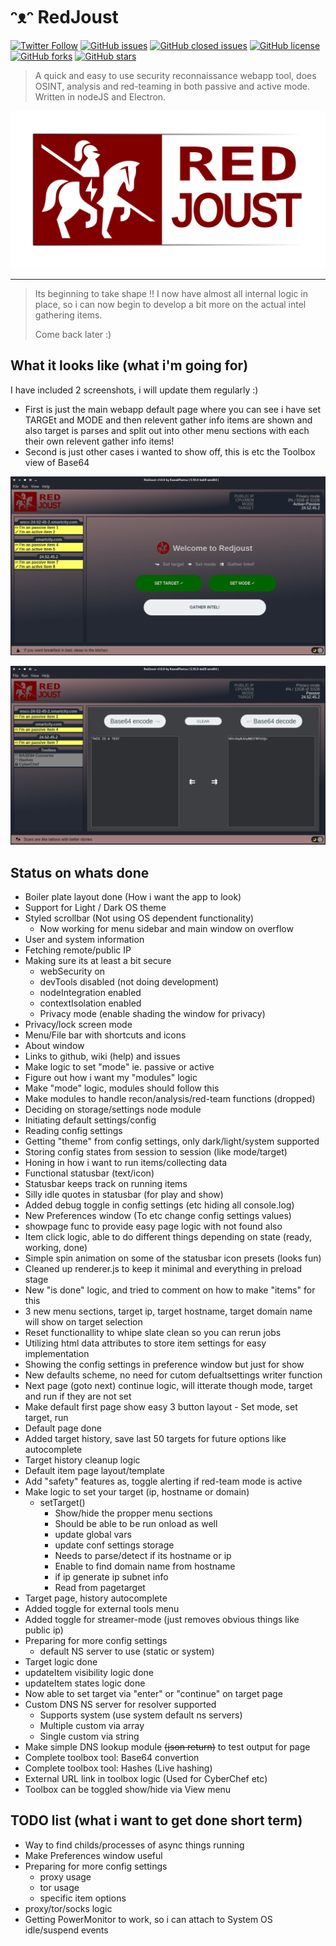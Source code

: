 # ᵔᴥᵔ RedJoust

[![Twitter Follow](https://img.shields.io/twitter/follow/davidbl.svg?style=social&label=Follow)](https://twitter.com/davidbl) [![GitHub issues](https://img.shields.io/github/issues/kawaiipantsu/redjoust.svg)](https://github.com/kawaiipantsu/redjoust/issues) [![GitHub closed issues](https://img.shields.io/github/issues-closed/kawaiipantsu/redjoust.svg)](https://github.com/kawaiipantsu/redjoust/issues) [![GitHub license](https://img.shields.io/github/license/kawaiipantsu/redjoust.svg)](https://github.com/kawaiipantsu/redjoust/blob/master/LICENSE) [![GitHub forks](https://img.shields.io/github/forks/kawaiipantsu/redjoust.svg)](https://github.com/kawaiipantsu/redjoust/network) [![GitHub stars](https://img.shields.io/github/stars/kawaiipantsu/redjoust.svg)](https://github.com/kawaiipantsu/redjoust/stargazers)
> A quick and easy to use security reconnaissance webapp tool, does OSINT, analysis and red-teaming in both passive and active mode. Written in nodeJS and Electron.

![RedJoust](assets/redjoust-banner.png)

---

> Its beginning to take shape !! I now have almost all internal logic in place, so i can now begin to develop a bit more on the actual intel gathering items.
>
> Come back later :)

## What it looks like (what i'm going for)

I have included 2 screenshots, i will update them regularly :)

- First is just the main webapp default page where you can see i have set TARGEt and MODE and then relevent gather info items are shown and also target is parses and split out into other menu sections with each their own relevent gather info items!
- Second is just other cases i wanted to show off, this is etc the Toolbox view of Base64

![Main view](assets/screenshot-main-view.png)

![Toolbox Base64 view](assets/screenshot-base64-view.png)

## Status on whats done

- Boiler plate layout done (How i want the app to look)
- Support for Light / Dark OS theme
- Styled scrollbar (Not using OS dependent functionality)
  - Now working for menu sidebar and main window on overflow
- User and system information
- Fetching remote/public IP
- Making sure its at least a bit secure
  - webSecurity on
  - devTools disabled (not doing development)
  - nodeIntegration enabled
  - contextIsolation enabled
  - Privacy mode (enable shading the window for privacy)
- Privacy/lock screen mode
- Menu/File bar with shortcuts and icons
- About window
- Links to github, wiki (help) and issues
- Make logic to set "mode" ie. passive or active
- Figure out how i want my "modules" logic
- Make "mode" logic, modules should follow this
- Make modules to handle recon/analysis/red-team functions (dropped)
- Deciding on storage/settings node module
- Initiating default settings/config
- Reading config settings
- Getting "theme" from config settings, only dark/light/system supported
- Storing config states from session to session (like mode/target)
- Honing in how i want to run items/collecting data
- Functional statusbar (text/icon)
- Statusbar keeps track on running items
- Silly idle quotes in statusbar (for play and show)
- Added debug toggle in config settings (etc hiding all console.log)
- New Preferences window (To etc change config settings values)
- showpage func to provide easy page logic with not found also
- Item click logic, able to do different things depending on state (ready, working, done)
- Simple spin animation on some of the statusbar icon presets (looks fun)
- Cleaned up renderer.js to keep it minimal and everything in preload stage
- New "is done" logic, and tried to comment on how to make "items" for this
- 3 new menu sections, target ip, target hostname, target domain name will show on target selection
- Reset functionallity to whipe slate clean so you can rerun jobs
- Utilizing html data attributes to store item settings for easy implementation
- Showing the config settings in preference window but just for show
- New defaults scheme, no need for cutom defualtsettings writer function
- Next page (goto next) continue logic, will itterate though mode, target and run if they are not set
- Make default first page show easy 3 button layout - Set mode, set target, run
- Default page done
- Added target history, save last 50 targets for future options like autocomplete
- Target history cleanup logic
- Default item page layout/template
- Add "safety" features as, toggle alerting if red-team mode is active
- Make logic to set your target (ip, hostname or domain)
  - setTarget()
    - Show/hide the propper menu sections
    - Should be able to be run onload as well
    - update global vars
    - update conf settings storage
    - Needs to parse/detect if its hostname or ip
    - Enable to find domain name from hostname
    - if ip generate ip subnet info
    - Read from pagetarget
- Target page, history autocomplete
- Added toggle for external tools menu
- Added toggle for streamer-mode (just removes obvious things like public ip)
- Preparing for more config settings
  - default NS server to use (static or system)
- Target logic done
- updateItem visibility logic done
- updateItem states logic done
- Now able to set target via "enter" or "continue" on target page
- Custom DNS NS server for resolver supported
  - Supports system (use system default ns servers)
  - Multiple custom via array
  - Single custom via string
- Make simple DNS lookup module ~~(json return)~~ to test output for page
- Complete toolbox tool: Base64 convertion
- Complete toolbox tool: Hashes (Live hashing)
- External URL link in toolbox logic (Used for CyberChef etc)
- Toolbox can be toggled show/hide via View menu

## TODO list (what i want to get done short term)

- Way to find childs/processes of async things running
- Make Preferences window useful
- Preparing for more config settings
  - proxy usage
  - tor usage
  - specific item options
- proxy/tor/socks logic
- Getting PowerMonitor to work, so i can attach to System OS idle/suspend events
